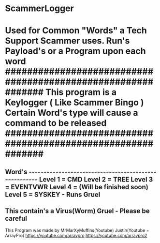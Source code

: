 # ScammerLogger
Used for Common "Words" a Tech Support Scammer uses. Run's Payload's or a Program upon each word
#############################################################
This program is a Keylogger ( Like Scammer Bingo )
Certain Word's type will cause a command to be released
#############################################################
=============================================================
Word's ------------------------------------------------------
Level 1 = CMD
Level 2 = TREE
Level 3 = EVENTVWR
Level 4 = (Will be finished soon)
Level 5 = SYSKEY - Runs Gruel
-------------------------------------------------------------
This contain's a Virus(Worm) Gruel - Please be careful
-------------------------------------------------------------
This Program was made by
MrMarXyMuffins(Youtube)
Justin(Youtube = ArrayPro)
https://youtube.com/arraypro
https://youtube.com/arraypro2

